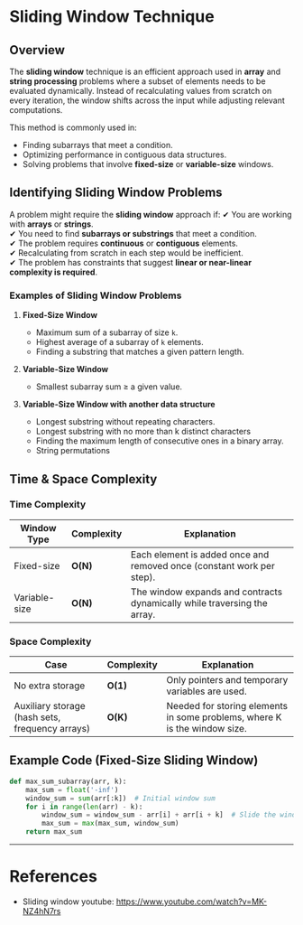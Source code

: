 # Sliding Window Technique

## Overview
The **sliding window** technique is an efficient approach used in **array** and **string processing** problems where a subset of elements needs to be evaluated dynamically. Instead of recalculating values from scratch on every iteration, the window shifts across the input while adjusting relevant computations.

This method is commonly used in:
- Finding subarrays that meet a condition.
- Optimizing performance in contiguous data structures.
- Solving problems that involve **fixed-size** or **variable-size** windows.

## Identifying Sliding Window Problems
A problem might require the **sliding window** approach if:
✔ You are working with **arrays** or **strings**.  
✔ You need to find **subarrays or substrings** that meet a condition.  
✔ The problem requires **continuous** or **contiguous** elements.  
✔ Recalculating from scratch in each step would be inefficient.  
✔ The problem has constraints that suggest **linear or near-linear complexity is required**.  

### **Examples of Sliding Window Problems**
1. **Fixed-Size Window**
   - Maximum sum of a subarray of size `k`.
   - Highest average of a subarray of `k` elements.
   - Finding a substring that matches a given pattern length.

2. **Variable-Size Window**
   - Smallest subarray sum ≥ a given value.

2. **Variable-Size Window with another data structure**
   - Longest substring without repeating characters.
   - Longest substring with no more than k distinct characters
   - Finding the maximum length of consecutive ones in a binary array.
   - String permutations

## Time & Space Complexity
### **Time Complexity**
| Window Type | Complexity | Explanation |
|------------|------------|-------------|
| Fixed-size | **O(N)** | Each element is added once and removed once (constant work per step). |
| Variable-size | **O(N)** | The window expands and contracts dynamically while traversing the array. |

### **Space Complexity**
| Case | Complexity | Explanation |
|------|------------|-------------|
| No extra storage | **O(1)** | Only pointers and temporary variables are used. |
| Auxiliary storage (hash sets, frequency arrays) | **O(K)** | Needed for storing elements in some problems, where K is the window size. |

## Example Code (Fixed-Size Sliding Window)
```python
def max_sum_subarray(arr, k):
    max_sum = float('-inf')
    window_sum = sum(arr[:k])  # Initial window sum
    for i in range(len(arr) - k):
        window_sum = window_sum - arr[i] + arr[i + k]  # Slide the window
        max_sum = max(max_sum, window_sum)
    return max_sum
```
---
# References
- Sliding window youtube: https://www.youtube.com/watch?v=MK-NZ4hN7rs
